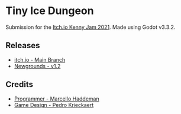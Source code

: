 # Tiny Ice Dungeon
Submission for the [Itch.io Kenny Jam 2021](https://itch.io/jam/kenney-jam-2021/rate/1168267).
Made using Godot v3.3.2.

## Releases
- [itch.io - Main Branch](https://rushkiller.itch.io/tiny-ice-dungeon)
- [Newgrounds - v1.2](https://www.newgrounds.com/portal/view/812811)

## Credits
- [Programmer - Marcello Haddeman](https://github.com/marcello505)
- [Game Design - Pedro Krieckaert](https://github.com/pedrokrieckaert)
